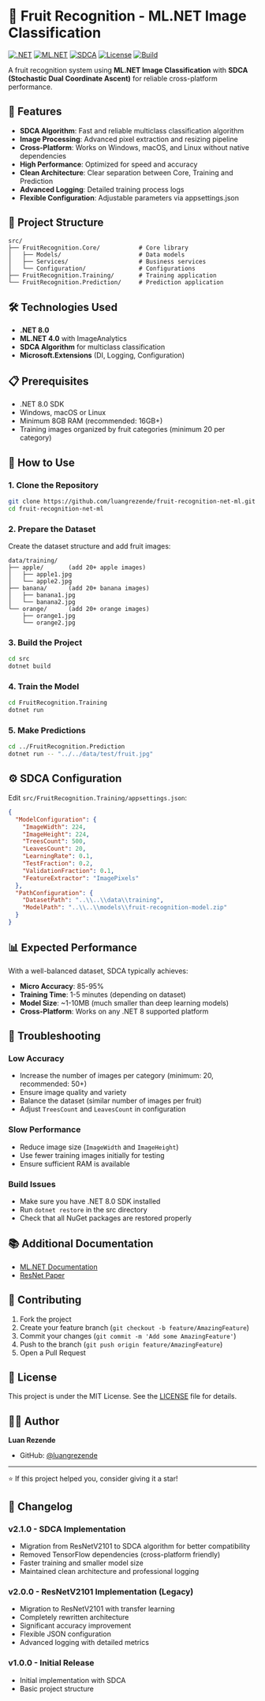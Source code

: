 # 🍎 Fruit Recognition - ML.NET Image Classification

[![.NET](https://img.shields.io/badge/.NET-8.0-512BD4?style=for-the-badge&logo=dotnet)](https://dotnet.microsoft.com/)
[![ML.NET](https://img.shields.io/badge/ML.NET-4.0-FF6F00?style=for-the-badge&logo=microsoft)](https://dotnet.microsoft.com/apps/machinelearning-ai/ml-dotnet)
[![SDCA](https://img.shields.io/badge/Algorithm-SDCA-00D4AA?style=for-the-badge)](https://docs.microsoft.com/en-us/dotnet/machine-learning/)
[![License](https://img.shields.io/badge/License-MIT-green?style=for-the-badge)](LICENSE)
[![Build](https://img.shields.io/badge/Build-Passing-brightgreen?style=for-the-badge&logo=github-actions)](.)

A fruit recognition system using **ML.NET Image Classification** with **SDCA (Stochastic Dual Coordinate Ascent)** for reliable cross-platform performance.

## 🚀 Features

- **SDCA Algorithm**: Fast and reliable multiclass classification algorithm
- **Image Processing**: Advanced pixel extraction and resizing pipeline
- **Cross-Platform**: Works on Windows, macOS, and Linux without native dependencies
- **High Performance**: Optimized for speed and accuracy
- **Clean Architecture**: Clear separation between Core, Training and Prediction
- **Advanced Logging**: Detailed training process logs
- **Flexible Configuration**: Adjustable parameters via appsettings.json

## 📁 Project Structure

```
src/
├── FruitRecognition.Core/           # Core library
│   ├── Models/                      # Data models
│   ├── Services/                    # Business services
│   └── Configuration/               # Configurations
├── FruitRecognition.Training/       # Training application
└── FruitRecognition.Prediction/     # Prediction application
```

## 🛠️ Technologies Used

- **.NET 8.0**
- **ML.NET 4.0** with ImageAnalytics
- **SDCA Algorithm** for multiclass classification
- **Microsoft.Extensions** (DI, Logging, Configuration)

## 📋 Prerequisites

- .NET 8.0 SDK
- Windows, macOS or Linux
- Minimum 8GB RAM (recommended: 16GB+)
- Training images organized by fruit categories (minimum 20 per category)

## 🚀 How to Use

### 1. Clone the Repository
```bash
git clone https://github.com/luangrezende/fruit-recognition-net-ml.git
cd fruit-recognition-net-ml
```

### 2. Prepare the Dataset
Create the dataset structure and add fruit images:
```
data/training/
├── apple/       (add 20+ apple images)
│   ├── apple1.jpg
│   └── apple2.jpg
├── banana/      (add 20+ banana images)
│   ├── banana1.jpg
│   └── banana2.jpg
└── orange/      (add 20+ orange images)
    ├── orange1.jpg
    └── orange2.jpg
```

### 3. Build the Project
```bash
cd src
dotnet build
```

### 4. Train the Model
```bash
cd FruitRecognition.Training
dotnet run
```

### 5. Make Predictions
```bash
cd ../FruitRecognition.Prediction
dotnet run -- "../../data/test/fruit.jpg"
```

## ⚙️ SDCA Configuration

Edit `src/FruitRecognition.Training/appsettings.json`:

```json
{
  "ModelConfiguration": {
    "ImageWidth": 224,
    "ImageHeight": 224,
    "TreesCount": 500,
    "LeavesCount": 20,
    "LearningRate": 0.1,
    "TestFraction": 0.2,
    "ValidationFraction": 0.1,
    "FeatureExtractor": "ImagePixels"
  },
  "PathConfiguration": {
    "DatasetPath": "..\\..\\data\\training",
    "ModelPath": "..\\..\\models\\fruit-recognition-model.zip"
  }
}
```

## 📊 Expected Performance

With a well-balanced dataset, SDCA typically achieves:

- **Micro Accuracy**: 85-95%
- **Training Time**: 1-5 minutes (depending on dataset)
- **Model Size**: ~1-10MB (much smaller than deep learning models)
- **Cross-Platform**: Works on any .NET 8 supported platform

## 🔧 Troubleshooting

### Low Accuracy
- Increase the number of images per category (minimum: 20, recommended: 50+)
- Ensure image quality and variety
- Balance the dataset (similar number of images per fruit)
- Adjust `TreesCount` and `LeavesCount` in configuration

### Slow Performance
- Reduce image size (`ImageWidth` and `ImageHeight`)
- Use fewer training images initially for testing
- Ensure sufficient RAM is available

### Build Issues
- Make sure you have .NET 8.0 SDK installed
- Run `dotnet restore` in the src directory
- Check that all NuGet packages are restored properly

## 📚 Additional Documentation

- [ML.NET Documentation](https://docs.microsoft.com/en-us/dotnet/machine-learning/)
- [ResNet Paper](https://arxiv.org/abs/1603.05027)

## 🤝 Contributing

1. Fork the project
2. Create your feature branch (`git checkout -b feature/AmazingFeature`)
3. Commit your changes (`git commit -m 'Add some AmazingFeature'`)
4. Push to the branch (`git push origin feature/AmazingFeature`)
5. Open a Pull Request

## 📝 License

This project is under the MIT License. See the [LICENSE](LICENSE) file for details.

## 👨‍💻 Author

**Luan Rezende**
- GitHub: [@luangrezende](https://github.com/luangrezende)

---

⭐ If this project helped you, consider giving it a star!

## 🔄 Changelog

### v2.1.0 - SDCA Implementation
- Migration from ResNetV2101 to SDCA algorithm for better compatibility
- Removed TensorFlow dependencies (cross-platform friendly)
- Faster training and smaller model size
- Maintained clean architecture and professional logging

### v2.0.0 - ResNetV2101 Implementation (Legacy)
- Migration to ResNetV2101 with transfer learning
- Completely rewritten architecture
- Significant accuracy improvement
- Flexible JSON configuration
- Advanced logging with detailed metrics

### v1.0.0 - Initial Release
- Initial implementation with SDCA
- Basic project structure

